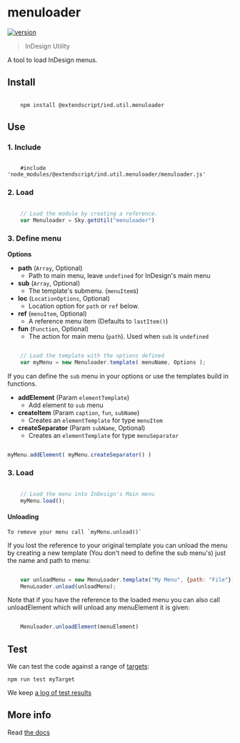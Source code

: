 # menuloader

[![version](https://img.shields.io/npm/v/@extendscript/ind.util.menuloader.svg)](https://www.npmjs.org/package/@extendscript/ind.util.menuloader)

> InDesign Utility

A tool to load InDesign menus.

## Install

```

    npm install @extendscript/ind.util.menuloader

```

## Use

### 1. Include

```

    #include 'node_modules/@extendscript/ind.util.menuloader/menuloader.js'

```

### 2. Load

```javascript

    // Load the module by creating a reference.
    var Menuloader = Sky.getUtil("menuloader")

```

### 3. Define menu

**Options**

  * __path__ (`Array`, Optional)
    - Path to main menu, leave `undefined` for InDesign's main menu
  * __sub__ (`Array`, Optional)
    - The template's submenu. (`menuItem`s)
  * __loc__ (`LocationOptions`, Optional)
    - Location option for `path` or `ref` below.
  * __ref__ (`menuItem`, Optional)
    - A reference menu item (Defaults to `lastItem()`)
  * __fun__ (`Function`, Optional)
    - The action for main menu (`path`). Used when `sub` is `undefined`

```javascript

    // Load the template with the options defined
    var myMenu = new Menuloader.template( menuName, Options );

```

If you can define the `sub` menu in your options or use the templates build in functions.

  * __addElement__ (Param `elementTemplate`)
    - Add element to `sub` menu
  * __createItem__ (Param `caption`, `fun`, `subName`)
    - Creates an `elementTemplate` for type `menuItem`
  * __createSeparator__ (Param `subName`, Optional)
    - Creates an `elementTemplate` for type `menuSeparator`

```javascript

myMenu.addElement( myMenu.createSeparator() )

```

### 3. Load

```javascript

    // Load the menu into InDesign's Main menu
    myMenu.load();

```

#### Unloading

    To remove your menu call `myMenu.unload()` 

If you lost the reference to your original template you can unload the menu by creating a new template (You don't need to define the sub menu's) just the name and path to menu:

```javascript

    var unloadMenu = new MenuLoader.template("My Menu", {path: "File"});
    MenuLoader.unload(unloadMenu);

```

Note that if you have the reference to the loaded menu you can also call unloadElement which will unload any menuElement it is given:

```javascript

    Menuloader.unloadElement(menuElement)

```

## Test

We can test the code against a range of [targets](https://github.com/nbqx/fakestk/blob/master/resources/versions.json):

    npm run test myTarget

We keep [a log of test results](./test/results_log.md)


## More info

Read [the docs](../docs/README.md)
